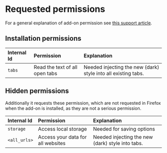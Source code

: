 # Requested permissions

For a general explanation of add-on permission see [this support article](https://support.mozilla.org/kb/permission-request-messages-firefox-extensions).

## Installation permissions

| Internal Id | Permission                     | Explanation                                                   |
|:------------|:-------------------------------|:--------------------------------------------------------------|
| `tabs`      | Read the text of all open tabs | Needed injecting the new (dark) style into all existing tabs. |

## Hidden permissions

Additionally it requests these permission, which are not requested in Firefox when the add-on is installed, as they are not a serious permission.

| Internal Id  | Permission                        | Explanation                                      |
|:-------------|:----------------------------------|:-------------------------------------------------|
| `storage`    | Access local storage              | Needed for saving options                        |
| `<all_urls>` | Access your data for all websites | Needed injecting the new (dark) style into tabs. |
